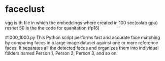 # faceclust
vgg is th file in which the embeddings where created in 100 sec(colab gpu)
resnet 50 is the the code for quanitation (fp16)

#1000_1000.py
This Python script performs fast and accurate face matching by comparing faces in a large image dataset against one or more reference faces.
It separates all the detected faces and organizes them into individual folders named Person 1, Person 2, Person 3, and so on.
